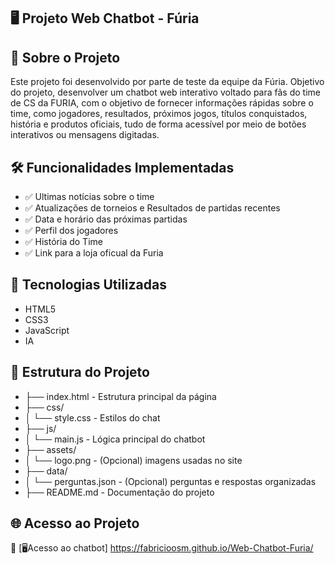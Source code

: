 
## 🖥️ Projeto Web Chatbot - Fúria

## 📌 Sobre o Projeto
Este projeto foi desenvolvido por parte de teste da equipe da Fúria.
 Objetivo do projeto, desenvolver um chatbot web interativo voltado para fãs do time de CS da FURIA, com o objetivo de fornecer informações rápidas sobre o time, como jogadores, resultados, próximos jogos, títulos conquistados, história e produtos oficiais, tudo de forma acessível por meio de botões interativos ou mensagens digitadas.

## 🛠️ Funcionalidades Implementadas
- ✅ Ultimas notícias sobre o time
- ✅ Atualizações de torneios e Resultados de partidas recentes
- ✅ Data e horário das próximas partidas
- ✅ Perfil dos jogadores
- ✅ História do Time
- ✅ Link para a loja oficual da Furia

## 🧩 Tecnologias Utilizadas
- HTML5 
- CSS3 
- JavaScript 
- IA

## 🚀 Estrutura do Projeto
- ├── index.html  - Estrutura principal da página
- ├── css/
- │   └── style.css - Estilos do chat
- ├── js/
- │   └── main.js  - Lógica principal do chatbot
- ├── assets/
- │   └── logo.png  - (Opcional) imagens usadas no site
- ├── data/
- │   └── perguntas.json  - (Opcional) perguntas e respostas organizadas
- ├── README.md  - Documentação do projeto


## 🌐 Acesso ao Projeto
🔗 [🖥️Acesso ao chatbot] https://fabricioosm.github.io/Web-Chatbot-Furia/




